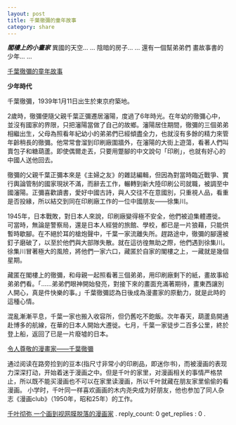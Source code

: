 ```yaml
---
layout: post
title: 千葉徹彌的童年故事
category: share
---
```

***閣樓上的小畫家***
異國的天空... ...
陰暗的房子... ...
還有一個幫弟弟們 畫故事書的少年... ...

[千葉徹彌的童年故事](https://www.manhuagui.com/comic/12341/123895.html#p=53)

**少年時代**

千葉徹彌，1939年1月11日出生於東京府築地。

2歲時，徹彌便隨父親千葉正彌遷居瀋陽，度過了6年時光。在年幼的徹彌心中，並沒有國家的界限，只把瀋陽當做了自己的故鄉。瀋陽居住期間，徹彌的三個弟弟相繼出生，父母為照看年紀幼小的弟弟們已經傾盡全力，也就沒有多餘的精力來管年齡稍長的徹彌。他常常會溜到印刷廠圍牆外，在瀋陽的大街上遊蕩，看著人們叫賣包子和糖葫蘆。即使偶爾走丟，只要用蹩腳的中文說句「印刷」，也就有好心的中國人送他回去。

徹彌的父親千葉正彌本來是《主婦之友》的雜誌編輯，但因為對當時臨近戰爭、實行輿論管制的國家現狀不滿，而辭去工作，輾轉到新大陸印刷公司就職，被調至中國瀋陽。正彌喜歡讀書，愛好中國古詩，與人交往不在意國別，只重視人品，看重是否投緣，所以結交到同在印刷廠工作的一位中國朋友——徐集川。

1945年，日本戰敗，對日本人來說，印刷廠變得極不安全，他們被迫集體遷徙。可當時，無論是警察局，還是日本人經營的旅館、學校，都已是一片狼藉，只能供暫時歇腳。在不絕於耳的槍炮聲中，千葉一家流離失所。趕路途中，徹彌的腳還被釘子磨破了，以至於他們與大部隊失散。就在這彷徨無助之際，他們遇到徐集川。徐集川冒著極大的風險，將他們一家六口，藏匿於自家的閣樓之上，一藏就是幾個星期。

藏匿在閣樓上的徹彌，和母親一起照看著三個弟弟，用印刷廠剩下的紙，畫故事給弟弟們看。「……弟弟們眼神開始發亮，對接下來的畫面充滿著期待，畫東西讓別人開心，真是件快樂的事。」千葉徹彌認為日後成為漫畫家的原動力，就是此時的這種心情。

混亂漸漸平息，千葉一家也搬入收容所，但仍舊吃不飽飯。次年春天，葫蘆島開通赴博多的航線，在華的日本人開始大遷徙。七月，千葉一家徒步二百多公里，終於登上船，返回了已是一片廢墟的日本。

[令人尊敬的漫畫家——千葉徹彌](https://read01.com/MgK30B.html)

通过阅读在路旁捡到的豆本(指尺寸非常小的印刷品，即迷你书)，而被漫画的表现力深深打动，开始着迷于漫画之中。但是千叶的家里，对漫画相关的事情严格禁止，所以既不能买漫画也不可以在家里读漫画，所以千叶就藏在朋友家里偷偷的看漫画。
小学时，千叶同一样喜欢画画的木内尧央成为好朋友，他也参加了同人杂志《漫画club》（1950年，昭和25年）的工作。

[千叶彻弥 一个画到视网膜脱落的漫画家](https://site.douban.com/174590/widget/notes/10873447/note/275992129/)
.
reply_count: 0
get_replies : 0
.
